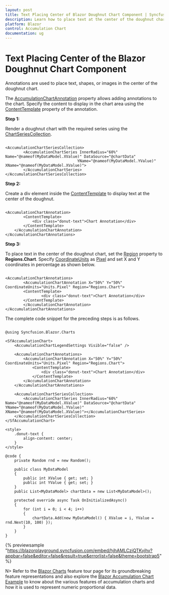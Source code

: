```yaml
---
layout: post
title: Text Placing Center of Blazor Doughnut Chart Component | Syncfusion
description: Learn how to place text at the center of the doughnut chart in Syncfusion Blazor Accumulation Chart component.
platform: Blazor
control: Accumulation Chart
documentation: ug
---
```


# Text Placing Center of the Blazor Doughnut Chart Component

Annotations are used to place text, shapes, or images in the center of the doughnut chart.

The [AccumulationChartAnnotation](https://help.syncfusion.com/cr/blazor/Syncfusion.Blazor.Charts.AccumulationChartAnnotation.html) property allows adding annotations to the chart. Specify the content to display in the chart area using the [ContentTemplate](https://help.syncfusion.com/cr/blazor/Syncfusion.Blazor.Charts.AccumulationChartAnnotation.html#Syncfusion_Blazor_Charts_AccumulationChartAnnotation_ContentTemplate) property of the annotation.

**Step 1:**

Render a doughnut chart with the required series using the [ChartSeriesCollection](https://help.syncfusion.com/cr/blazor/Syncfusion.Blazor.Charts.ChartSeriesCollection.html).

```cshtml

<AccumulationChartSeriesCollection>
        <AccumulationChartSeries InnerRadius="60%" Name="@nameof(MyDataModel.XValue)" DataSource="@chartData" 
                                YName="@nameof(MyDataModel.YValue)" XName="@nameof(MyDataModel.XValue)">
        </AccumulationChartSeries>
</AccumulationChartSeriesCollection>

```

**Step 2:**

Create a div element inside the [ContentTemplate](https://help.syncfusion.com/cr/blazor/Syncfusion.Blazor.Charts.AccumulationChartAnnotation.html#Syncfusion_Blazor_Charts_AccumulationChartAnnotation_ContentTemplate) to display text at the center of the doughnut.

```cshtml

<AccumulationChartAnnotation>
        <ContentTemplate>
            <div class="donut-text">Chart Annotation</div>
        </ContentTemplate>
    </AccumulationChartAnnotation>
</AccumulationChartAnnotations>

```

**Step 3:**

To place text in the center of the doughnut chart, set the [Region](https://help.syncfusion.com/cr/blazor/Syncfusion.Blazor.Charts.AccumulationChartAnnotation.html#Syncfusion_Blazor_Charts_AccumulationChartAnnotation_Region) property to **Regions.Chart**. Specify [CoordinateUnits](https://help.syncfusion.com/cr/blazor/Syncfusion.Blazor.Charts.AccumulationChartAnnotation.html#Syncfusion_Blazor_Charts_AccumulationChartAnnotation_CoordinateUnits) as [Pixel](https://help.syncfusion.com/cr/blazor/Syncfusion.Blazor.Charts.Units.html#Syncfusion_Blazor_Charts_Units_Pixel) and set X and Y coordinates in percentage as shown below.

```cshtml

<AccumulationChartAnnotations>
        <AccumulationChartAnnotation X="50%" Y="50%" CoordinateUnits="Units.Pixel" Region="Regions.Chart">
        <ContentTemplate>
                <div class="donut-text">Chart Annotation</div>
        </ContentTemplate>
        </AccumulationChartAnnotation>
</AccumulationChartAnnotations>

```
The complete code snippet for the preceding steps is as follows.

```cshtml

@using Syncfusion.Blazor.Charts

<SfAccumulationChart>
    <AccumulationChartLegendSettings Visible="false" />

    <AccumulationChartAnnotations>
        <AccumulationChartAnnotation X="50%" Y="50%" CoordinateUnits="Units.Pixel" Region="Regions.Chart">
            <ContentTemplate>
                <div class="donut-text">Chart Annotation</div>
            </ContentTemplate>
        </AccumulationChartAnnotation>
    </AccumulationChartAnnotations>

    <AccumulationChartSeriesCollection>
        <AccumulationChartSeries InnerRadius="60%" Name="@nameof(MyDataModel.XValue)" DataSource="@chartData" YName="@nameof(MyDataModel.YValue)" XName="@nameof(MyDataModel.XValue)"></AccumulationChartSeries>
    </AccumulationChartSeriesCollection>
</SfAccumulationChart>

<style>
    .donut-text {
        align-content: center;
    }
</style>

@code {
    private Random rnd = new Random();

    public class MyDataModel
    {
        public int XValue { get; set; }
        public int YValue { get; set; }
    }
    public List<MyDataModel> chartData = new List<MyDataModel>();

    protected override async Task OnInitializedAsync()
    {
        for (int i = 0; i < 4; i++)
        {
            chartData.Add(new MyDataModel() { XValue = i, YValue = rnd.Next(10, 100) });
        }
    }
}

```

{% previewsample "https://blazorplayground.syncfusion.com/embed/hjhAMLCziQTKvjhv?appbar=false&editor=false&result=true&errorlist=false&theme=bootstrap5" %}

N> Refer to the [Blazor Charts](https://www.syncfusion.com/blazor-components/blazor-charts) feature tour page for its groundbreaking feature representations and also explore the [Blazor Accumulation Chart Example](https://blazor.syncfusion.com/demos/chart/pie?theme=bootstrap5) to know about the various features of accumulation charts and how it is used to represent numeric proportional data.
